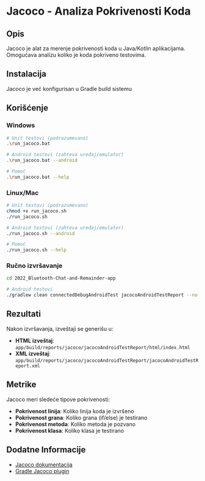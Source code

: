 # Jacoco - Analiza Pokrivenosti Koda

## Opis
Jacoco je alat za merenje pokrivenosti koda u Java/Kotlin aplikacijama. Omogućava analizu koliko je koda pokriveno testovima.

## Instalacija
Jacoco je već konfigurisan u Gradle build sistemu

## Korišćenje

### Windows
```bash
# Unit testovi (podrazumevano)
.\run_jacoco.bat

# Android testovi (zahteva uređaj/emulator)
.\run_jacoco.bat --android

# Pomoć
.\run_jacoco.bat --help
```

### Linux/Mac
```bash
# Unit testovi (podrazumevano)
chmod +x run_jacoco.sh
./run_jacoco.sh

# Android testovi (zahteva uređaj/emulator)
./run_jacoco.sh --android

# Pomoć
./run_jacoco.sh --help
```

### Ručno izvršavanje
```bash
cd 2022_Bluetooth-Chat-and-Remainder-app

# Android testovi
./gradlew clean connectedDebugAndroidTest jacocoAndroidTestReport --no-daemon
```

## Rezultati
Nakon izvršavanja, izveštaji se generišu u:

- **HTML izveštaj**: `app/build/reports/jacoco/jacocoAndroidTestReport/html/index.html`
- **XML izveštaj**: `app/build/reports/jacoco/jacocoAndroidTestReport/jacocoAndroidTestReport.xml`

## Metrike
Jacoco meri sledeće tipove pokrivenosti:
- **Pokrivenost linija**: Koliko linija koda je izvršeno
- **Pokrivenost grana**: Koliko grana (if/else) je testirano
- **Pokrivenost metoda**: Koliko metoda je pozvano
- **Pokrivenost klasa**: Koliko klasa je testirano

## Dodatne Informacije
- [Jacoco dokumentacija](https://www.jacoco.org/jacoco/)
- [Gradle Jacoco plugin](https://docs.gradle.org/current/userguide/jacoco_plugin.html)